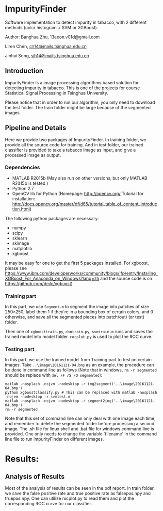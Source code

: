 # ImpurityFinder

Software implementation to detect impurity in tabacco, with 2 different methods (color histogram + SVM or XGBoost).

Author:
Banghua Zhu, 13aeon.v01d@gmail.com

Liren Chen, clr14@mails.tsinghua.edu.cn

Jinhui Song, sjh14@mails.tsinghua.edu.cn

## Introduction 

ImpurityFinder is a image processing algorithms based solution for detecting impurity in tabacco. This is one of the projects for course Statistical Signal Processing in Tsinghua University.

Please notice that in order to run our algorithm, you only need to download the test folder. The train folder might be large because of the segmented images. 

## Pipeline and Details

Here we provide two packages of ImpurityFinder. In training folder, we provide all the source code for training. And in test folder, our trained classifier is provided to take a tabacco image as input, and give a processed image as output.

### Dependencies

- MATLAB R2015b (May also run on other versions, but only MATLAB R2015b is tested.)
- Python 2.7
- OpenCV lib for Python (Homepage: http://opencv.org/ Tutorial for installation: http://docs.opencv.org/master/df/d65/tutorial_table_of_content_introduction.html)


The following python packages are necessary:
- numpy
- scipy
- sklearn
- skimage
- matplotlib
- xgboost

It may be easy for one to get the first 5 packages installed. For xgboost, please see https://www.ibm.com/developerworks/community/blogs/jfp/entry/Installing_XGBoost_For_Anaconda_on_Windows?lang=zh and the source code is on https://github.com/dmlc/xgboost)


### Training part

In this part, we use `Segment.m` to segment the image into patches of size 250×250, label them 1 if they're in a bounding box of certain colors, and 0 otherwise, and save all the segmented pieces into patch/out/ (or test) folder.

Then one of `xgboosttrain.py`, `dnntrain.py`, `svmtrain.m` runs and saves the trained model into model folder. `rocplot.py` is used to plot the ROC curve.

### Testing part

In this part, we use the trained model from Training part to test on certain images. Take `..\image\20161121-04.bmp` as an example, the procedure can be done in command line as follows (Note that in windows, `rm -r segmented` should be replace with `del /F /S /Q segmented`):

```
matlab -nosplash -nojvm -nodesktop -r img2segment('..\image\20161121-04.bmp')
python xgboostclassify.py # This can be replaced with matlab -nosplash -nojvm -nodesktop -r svmtest.m
matlab -nosplash -nojvm -nodesktop -r segment2img('..\image\20161121-04.bmp')
rm -r segmented
```

Note that this set of command line can only deal with one image each time, and remember to delete the segmented folder before processing a second image. The .sh file for linux shell and .bat file for windows command line is provided. One only needs to change the variable 'filename' in the command line file to run ImpurityFinder on different images.

# Results:

## Analysis of Results

Most of the analysis of results can be seen in the pdf report. In train folder, we save the false positive rate and true positive rate as falsepos.npy and truepos.npy. One can utilize rocplot.py to read them and plot the corresponding ROC curve for our classifier. 
